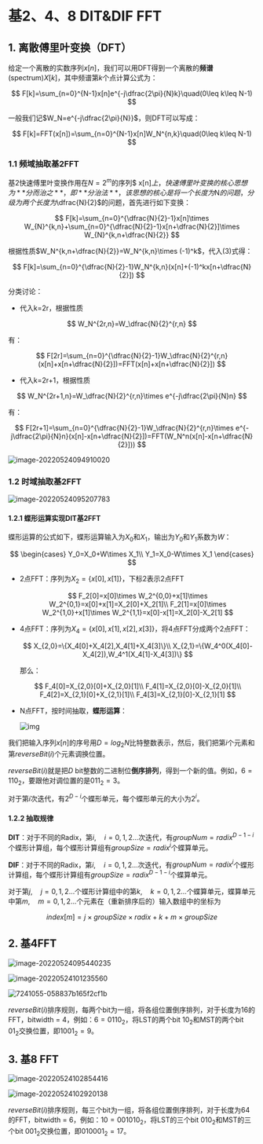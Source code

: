 # 基2、4、8 DIT&DIF FFT

## 1. 离散傅里叶变换（DFT）

给定一个离散的实数序列$x[n]$，我们可以用DFT得到一个离散的**频谱**(spectrum)$X[k]$，其中频谱第$k$个点计算公式为：

$$
F[k]=\sum_{n=0}^{N-1}x[n]e^{-j\dfrac{2\pi}{N}k}\quad(0\leq k\leq N-1)
$$

一般我们记$W_N=e^{-j\dfrac{2\pi}{N}}$，则DFT可以写成：

$$
F[k]=FFT(x[n])=\sum_{n=0}^{N-1}x[n]W_N^{n,k}\quad(0\leq k\leq N-1)
$$


### 1.1 频域抽取基2FFT

基2快速傅里叶变换作用在$N=2^m$的序列$ x[n]$上，快速傅里叶变换的核心思想为**分而治之**，即**分治法**，该思想的核心是将一个长度为$N$的问题，分级为两个长度为$\dfrac{N}{2}$的问题，首先进行如下变换：

$$
F[k]=\sum_{n=0}^{\dfrac{N}{2}-1}x[n]\times W_{N}^{k,n}+\sum_{n=0}^{\dfrac{N}{2}-1}x[n+\dfrac{N}{2}]\times W_{N}^{k,n+\dfrac{N}{2}}
$$

根据性质$W_N^{k,n+\dfrac{N}{2}}=W_N^{k,n}\times (-1)^k$，代入(3)式得：

$$
F[k]=\sum_{n=0}^{\dfrac{N}{2}-1}W_N^{k,n}(x[n]+(-1)^kx[n+\dfrac{N}{2}])
$$

分类讨论：

+ 代入k=2r，根据性质
 
$$
W_N^{2r,n}=W_\dfrac{N}{2}^{r,n}
$$

有：

$$
F[2r]=\sum_{n=0}^{\dfrac{N}{2}-1}W_\dfrac{N}{2}^{r,n}(x[n]+x[n+\dfrac{N}{2}])=FFT(x[n]+x[n+\dfrac{N}{2}])
$$

+ 代入k=2r+1，根据性质

$$
W_N^{2r+1,n}=W_\dfrac{N}{2}^{r,n}\times e^{-j\dfrac{2\pi}{N}n}
$$

有：

$$
F[2r+1]=\sum_{n=0}^{\dfrac{N}{2}-1}W_\dfrac{N}{2}^{r,n}\times e^{-j\dfrac{2\pi}{N}n}(x[n]-x[n+\dfrac{N}{2}])=FFT(W_N^n(x[n]-x[n+\dfrac{N}{2}]))
$$

![image-20220524094910020](https://github.com/SWang-FD/FFT-DIT-DIF-radix-2-4-8/tree/main/README.assets/202205240949093.png)

### 1.2 时域抽取基2FFT

![image-20220524095207783](https://github.com/SWang-FD/Picture-for-Typora/main/img/202205240952815.png?token=ARMJFAPPEX65ZONTX3V3C23CRQ5II)

#### 1.2.1 蝶形运算实现DIT基2FFT

蝶形运算的公式如下，蝶形运算输入为$X_0$和$X_1$，输出为$Y_0$和$Y_1$系数为$W$：

$$
\begin{cases}
Y_0=X_0+W\times X_1\\
Y_1=X_0-W\times X_1
\end{cases}
$$

+ 2点FFT：序列为$X_2=\{x[0],x[1]\}$，下标2表示2点FFT

  $$
  F_2[0]=x[0]\times W_2^{0,0}+x[1]\times W_2^{0,1}=x[0]+x[1]=X_2[0]+X_2[1]\\
  F_2[1]=x[0]\times W_2^{1,0}+x[1]\times W_2^{1,1}=x[0]-x[1]=X_2[0]-X_2[1]
  $$

+ 4点FFT：序列为$X_4=\{x[0],x[1],x[2],x[3]\}$，将4点FFT分成两个2点FFT：

  $$
  X_{2,0}=\{X_4[0]+X_4[2],X_4[1]+X_4[3]\}\\
  X_{2,1}=\{W_4^0(X_4[0]-X_4[2]),W_4^1(X_4[1]-X_4[3])\}
  $$
  
  那么：
  
  $$
  F_4[0]=X_{2,0}[0]+X_{2,0}[1]\\
  F_4[1]=X_{2,0}[0]-X_{2,0}[1]\\
  F_4[2]=X_{2,1}[0]+X_{2,1}[1]\\
  F_4[3]=X_{2,1}[0]-X_{2,1}[1]
  $$

+ N点FFT，按时间抽取，**蝶形运算**：

  ![img](https://github.com/SWang-FD/Picture-for-Typora/main/img/202205240953639.png?token=ARMJFAOFLZ4V6MAL2EPN5MDCRQ5MK)

我们把输入序列$x[n]$的序号用$D=log_2N$比特整数表示，然后，我们把第$i$个元素和第$reverseBit(i)$个元素调换位置。

$reverseBit(i)$就是把$D$ bit整数的二进制位**倒序排列**，得到一个新的值。例如，$6=110_2$，要跟他对调位置的是$011_2=3$。

对于第$i$次迭代，有$2^{D-i}$个蝶形单元，每个蝶形单元的大小为$2^i$。

#### 1.2.2 抽取规律

**DIT**：对于不同的Radix，第$i,\quad i=0,1,2...$次迭代，有$groupNum=radix^{D-1-i}$个蝶形计算组，每个蝶形计算组有$groupSize=radix^i$个蝶算单元。

**DIF**：对于不同的Radix，第$i,\quad i=0,1,2...$次迭代，有$groupNum=radix^i$个蝶形计算组，每个蝶形计算组有$groupSize=radix^{D-1-i}$个蝶算单元。

对于第$j,\quad j=0,1,2...$个蝶形计算组中的第$k,\quad k=0,1,2...$个蝶算单元，蝶算单元中第$m,\quad m=0,1,2...$个元素在（重新排序后的）输入数组中的坐标为

$$
index[m]=j\times groupSize\times radix+k+m\times groupSize
$$


## 2. 基4FFT

![image-20220524095440235](https://github.com/SWang-FD/Picture-for-Typora/main/img/202205240954305.png?token=ARMJFAOCGBMAXQBJRYJOKITCRQ5R2)

![image-20220524101235560](https://github.com/SWang-FD/Picture-for-Typora/main/img/202205241012615.png?token=ARMJFAISJ7CPV77ZKMFOXFDCRQ7VA)

![7241055-058837b165f2cf1b](https://github.com/SWang-FD/Picture-for-Typora/main/img/202205241027871.png?token=ARMJFALU5PMJCMO672BYQ4DCRRBLO)

$reverseBit(i)$排序规则，每两个bit为一组，将各组位置倒序排列，对于长度为16的FFT，bitwidth = 4，例如：$6=0110_2$，将LST的两个bit $10_2$和MST的两个bit $01_2$交换位置，即$1001_2=9$。



## 3. 基8 FFT

![image-20220524102854416](https://github.com/SWang-FD/Picture-for-Typora/main/img/202205241028477.png?token=ARMJFALOLXABVV3W5PK4OCLCRRBSG)

![image-20220524102920138](https://github.com/SWang-FD/Picture-for-Typora/main/img/202205241029184.png?token=ARMJFAKYJHUJ4RRVYFKOFTTCRRBT2)

$reverseBit(i)$排序规则，每三个bit为一组，将各组位置倒序排列，对于长度为64的FFT，bitwidth = 6，例如：$10=001010_2$，将LST的三个bit $010_2$和MST的三个bit $001_2$交换位置，即$010001_2=17$。
